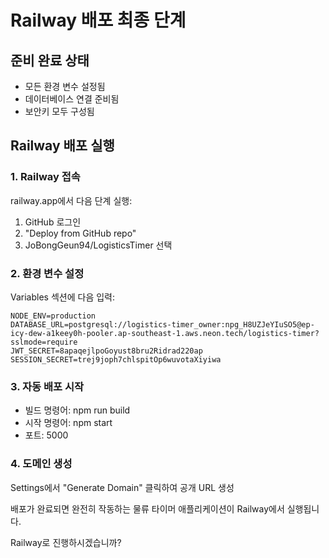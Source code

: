 # Railway 배포 최종 단계

## 준비 완료 상태
- 모든 환경 변수 설정됨
- 데이터베이스 연결 준비됨
- 보안키 모두 구성됨

## Railway 배포 실행

### 1. Railway 접속
railway.app에서 다음 단계 실행:

1. GitHub 로그인
2. "Deploy from GitHub repo"
3. JoBongGeun94/LogisticsTimer 선택

### 2. 환경 변수 설정
Variables 섹션에 다음 입력:

```
NODE_ENV=production
DATABASE_URL=postgresql://logistics-timer_owner:npg_H8UZJeYIuSO5@ep-icy-dew-a1keey0h-pooler.ap-southeast-1.aws.neon.tech/logistics-timer?sslmode=require
JWT_SECRET=8apaqejlpoGoyust8bru2Ridrad220ap
SESSION_SECRET=trej9joph7chlspitOp6wuvotaXiyiwa
```

### 3. 자동 배포 시작
- 빌드 명령어: npm run build
- 시작 명령어: npm start
- 포트: 5000

### 4. 도메인 생성
Settings에서 "Generate Domain" 클릭하여 공개 URL 생성

배포가 완료되면 완전히 작동하는 물류 타이머 애플리케이션이 Railway에서 실행됩니다.

Railway로 진행하시겠습니까?